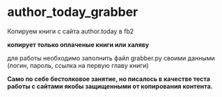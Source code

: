 # author_today_grabber
<p>Копируем книги с сайта author.today в fb2</p>
<p><b>копирует только оплаченые книги или халяву</b></p>
<p>для работы необходимо заполнить файл grabber.py своими данными (логин, пароль, ссылка на первую главу книги)</p>
<b><p>Само по себе бестолковое занятие, но писалось в качестве теста работы с сайтами якобы защищенными от копирования контента.</p></b>
